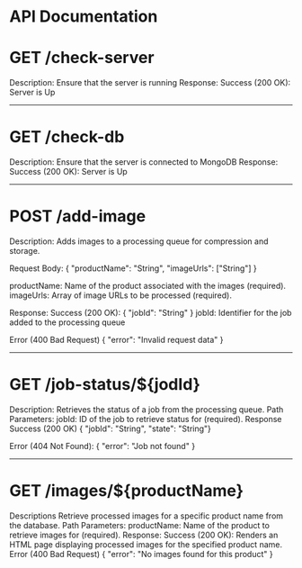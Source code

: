 # API Documentation 


# GET /check-server
Description: Ensure that the server is running
Response:
Success (200 OK):
	Server is Up

____________________________________________________________________

# GET /check-db
Description: Ensure that the server is connected to MongoDB 
Response:
Success (200 OK):
	Server is Up
____________________________________________________________________


# POST /add-image
Description: Adds images to a processing queue for compression and storage.

Request Body:
{
  "productName": "String",
  "imageUrls": ["String"]
}

productName: Name of the product associated with the images (required).
imageUrls: Array of image URLs to be processed (required).

Response:
Success (200 OK):
{ "jobId": "String" }
jobId: Identifier for the job added to the processing queue

Error (400 Bad Request)
{ "error": "Invalid request data" }

___________________________________________________________________

# GET /job-status/${jodId}
Description: Retrieves the status of a job from the processing queue.
Path Parameters: jobId: ID of the job to retrieve status for (required).
Response
Success (200 OK)
{ "jobId": "String", "state": "String"}

Error (404 Not Found):
 { "error": "Job not found" }

____________________________________________________________________



# GET /images/${productName}
Descriptions Retrieve processed images for a specific product name from the database.
Path Parameters: productName: Name of the product to retrieve images for (required).
Response:
Success (200 OK):  Renders an HTML page displaying processed images for the specified product name.
Error (400 Bad Request)
{ "error": "No images found for this product" }
